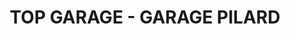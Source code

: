 ---
title: "TOP GARAGE - GARAGE PILARD"
url: /janze/top-garage-garage-pilard/
shop: réparation de voitures
---